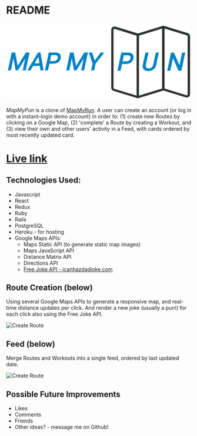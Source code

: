 # README

![](app/assets/images/mapmypun_white_background.png)

*MapMyPun* is a clone of [MapMyRun](www.mapmyrun.com).  A user can create an account (or log in with a instant-login demo account) in order to: (1) create new Routes by clicking on a Google Map, (2) 'complete' a Route by creating a Workout, and (3) view their own and other users' activity in a Feed, with cards ordered by most recently updated card.

# [Live link](https://mapmypun.herokuapp.com/#/)

## Technologies Used:
* Javascript 
* React
* Redux
* Ruby
* Rails
* PostgreSQL
* Heroku - for hosting
* Google Maps APIs:
    * Maps Static API (to generate static map images)
    * Maps JavaScript API
    * Distance Matrix API
    * Directions API
    * [Free Joke API - icanhazdadjoke.com](https://icanhazdadjoke.com/)


## Route Creation (below)
Using several Google Maps APIs to generate a responsive map, and real-time distance updates per click.  And render a new joke (usually a pun!) for each click also using the Free Joke API.

![Create Route](app/assets/gifs/create_route_2020-02-21_11-07-23_2020-02-21_11_14_20.gif)



## Feed (below)
Merge Routes and Workouts into a single feed, ordered by last updated date.

![Create Route](app/assets/gifs/feed.gif.gifcask.2020-02-21_11_05_13.gif)

## Possible Future Improvements
  * Likes
  * Comments
  * Friends
  * Other ideas? - message me on Github!
